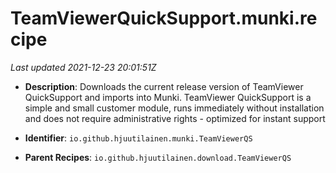 # TeamViewerQuickSupport.munki.recipe

_Last updated 2021-12-23 20:01:51Z_

- **Description**: Downloads the current release version of TeamViewer QuickSupport and imports into Munki. TeamViewer QuickSupport is a simple and small customer module, runs immediately without installation and does not require administrative rights - optimized for instant support

- **Identifier**: `io.github.hjuutilainen.munki.TeamViewerQS`

- **Parent Recipes**: `io.github.hjuutilainen.download.TeamViewerQS`
